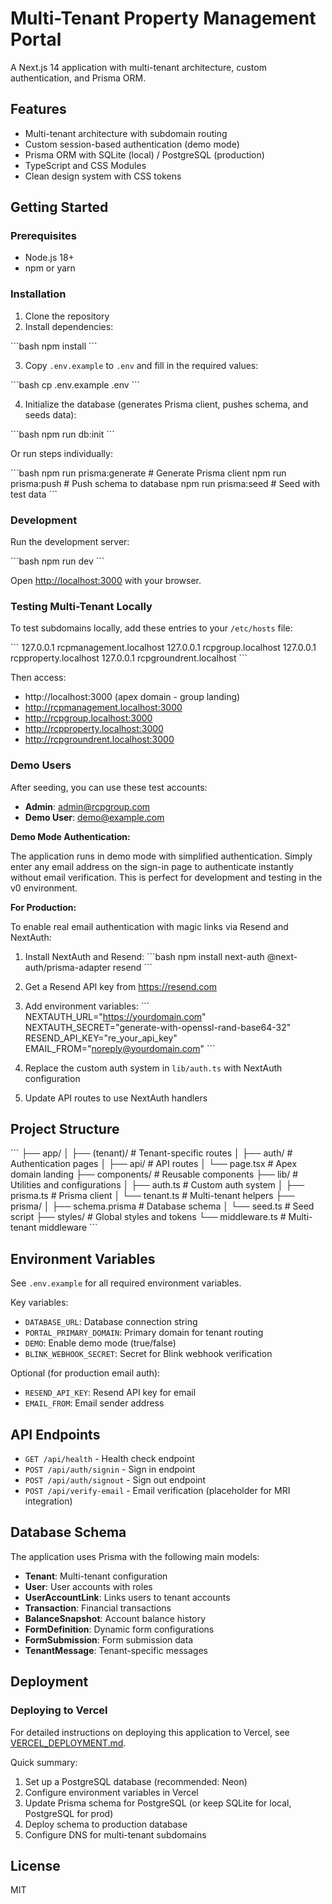 # Multi-Tenant Property Management Portal

A Next.js 14 application with multi-tenant architecture, custom authentication, and Prisma ORM.

## Features

- Multi-tenant architecture with subdomain routing
- Custom session-based authentication (demo mode)
- Prisma ORM with SQLite (local) / PostgreSQL (production)
- TypeScript and CSS Modules
- Clean design system with CSS tokens

## Getting Started

### Prerequisites

- Node.js 18+ 
- npm or yarn

### Installation

1. Clone the repository
2. Install dependencies:

\`\`\`bash
npm install
\`\`\`

3. Copy `.env.example` to `.env` and fill in the required values:

\`\`\`bash
cp .env.example .env
\`\`\`

4. Initialize the database (generates Prisma client, pushes schema, and seeds data):

\`\`\`bash
npm run db:init
\`\`\`

Or run steps individually:

\`\`\`bash
npm run prisma:generate  # Generate Prisma client
npm run prisma:push      # Push schema to database
npm run prisma:seed      # Seed with test data
\`\`\`

### Development

Run the development server:

\`\`\`bash
npm run dev
\`\`\`

Open [http://localhost:3000](http://localhost:3000) with your browser.

### Testing Multi-Tenant Locally

To test subdomains locally, add these entries to your `/etc/hosts` file:

\`\`\`
127.0.0.1 rcpmanagement.localhost
127.0.0.1 rcpgroup.localhost
127.0.0.1 rcpproperty.localhost
127.0.0.1 rcpgroundrent.localhost
\`\`\`

Then access:
- http://localhost:3000 (apex domain - group landing)
- http://rcpmanagement.localhost:3000
- http://rcpgroup.localhost:3000
- http://rcpproperty.localhost:3000
- http://rcpgroundrent.localhost:3000

### Demo Users

After seeding, you can use these test accounts:

- **Admin**: admin@rcpgroup.com
- **Demo User**: demo@example.com

**Demo Mode Authentication:**

The application runs in demo mode with simplified authentication. Simply enter any email address on the sign-in page to authenticate instantly without email verification. This is perfect for development and testing in the v0 environment.

**For Production:**

To enable real email authentication with magic links via Resend and NextAuth:

1. Install NextAuth and Resend:
\`\`\`bash
npm install next-auth @next-auth/prisma-adapter resend
\`\`\`

2. Get a Resend API key from https://resend.com

3. Add environment variables:
\`\`\`
NEXTAUTH_URL="https://yourdomain.com"
NEXTAUTH_SECRET="generate-with-openssl-rand-base64-32"
RESEND_API_KEY="re_your_api_key"
EMAIL_FROM="noreply@yourdomain.com"
\`\`\`

4. Replace the custom auth system in `lib/auth.ts` with NextAuth configuration

5. Update API routes to use NextAuth handlers

## Project Structure

\`\`\`
├── app/
│   ├── (tenant)/          # Tenant-specific routes
│   ├── auth/              # Authentication pages
│   ├── api/               # API routes
│   └── page.tsx           # Apex domain landing
├── components/            # Reusable components
├── lib/                   # Utilities and configurations
│   ├── auth.ts           # Custom auth system
│   ├── prisma.ts         # Prisma client
│   └── tenant.ts         # Multi-tenant helpers
├── prisma/
│   ├── schema.prisma     # Database schema
│   └── seed.ts           # Seed script
├── styles/               # Global styles and tokens
└── middleware.ts         # Multi-tenant middleware
\`\`\`

## Environment Variables

See `.env.example` for all required environment variables.

Key variables:
- `DATABASE_URL`: Database connection string
- `PORTAL_PRIMARY_DOMAIN`: Primary domain for tenant routing
- `DEMO`: Enable demo mode (true/false)
- `BLINK_WEBHOOK_SECRET`: Secret for Blink webhook verification

Optional (for production email auth):
- `RESEND_API_KEY`: Resend API key for email
- `EMAIL_FROM`: Email sender address

## API Endpoints

- `GET /api/health` - Health check endpoint
- `POST /api/auth/signin` - Sign in endpoint
- `POST /api/auth/signout` - Sign out endpoint
- `POST /api/verify-email` - Email verification (placeholder for MRI integration)

## Database Schema

The application uses Prisma with the following main models:

- **Tenant**: Multi-tenant configuration
- **User**: User accounts with roles
- **UserAccountLink**: Links users to tenant accounts
- **Transaction**: Financial transactions
- **BalanceSnapshot**: Account balance history
- **FormDefinition**: Dynamic form configurations
- **FormSubmission**: Form submission data
- **TenantMessage**: Tenant-specific messages

## Deployment

### Deploying to Vercel

For detailed instructions on deploying this application to Vercel, see [VERCEL_DEPLOYMENT.md](./VERCEL_DEPLOYMENT.md).

Quick summary:
1. Set up a PostgreSQL database (recommended: Neon)
2. Configure environment variables in Vercel
3. Update Prisma schema for PostgreSQL (or keep SQLite for local, PostgreSQL for prod)
4. Deploy schema to production database
5. Configure DNS for multi-tenant subdomains

## License

MIT
